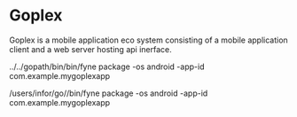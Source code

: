 # Goplex

Goplex is a mobile application eco system consisting of a mobile application client and a web server hosting api inerface.

../../gopath/bin/bin/fyne package -os android -app-id com.example.mygoplexapp

/users/infor/go//bin/fyne package -os android -app-id com.example.mygoplexapp
